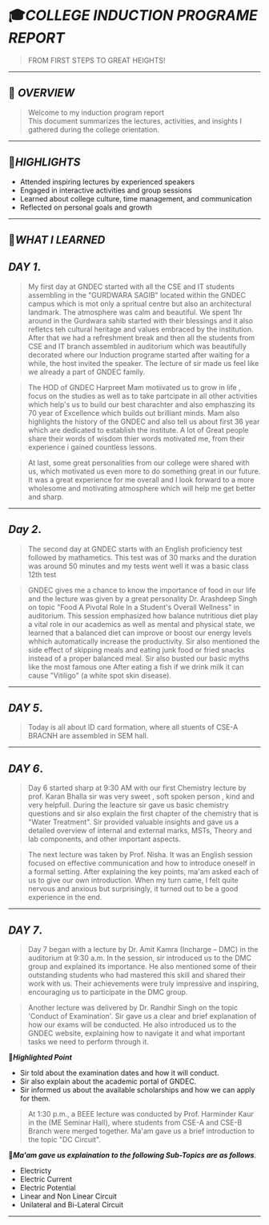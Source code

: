 # 🎓*COLLEGE INDUCTION PROGRAME REPORT*
> FROM FIRST STEPS TO GREAT HEIGHTS!

---

## 📖 *OVERVIEW*

>Welcome to my induction program report  
>This document summarizes the lectures, activities, and insights I gathered during the college orientation.

---

## 🌟*HIGHLIGHTS*

- Attended inspiring lectures by experienced speakers  
- Engaged in interactive activities and group sessions  
- Learned about college culture, time management, and communication  
- Reflected on personal goals and growth

---

## 🧠*WHAT I LEARNED* 

## *DAY 1*.

>My first day at GNDEC started with all the CSE and IT students assembling in the "GURDWARA SAGIB" located within the GNDEC campus which is mot only a spritual centre but also an architectural landmark. The atmosphere was calm and beautiful. We spent 1hr around in the Gurdwara sahib started with their blessings and it also  refletcs teh cultural heritage and values embraced by the institution. After that we had a refreshment break and then all the students from CSE and IT branch assembled in auditorium which was beautifully decorated where our Induction programe started after waiting for a while, the host invited the speaker. The lecture of sir made us feel like we already a part of GNDEC family.

>The HOD of GNDEC Harpreet Mam motiivated us to grow in life , focus on the studies as well as to take partcipate in all other activities which help's us to build our best charachter and also emphaszing its 70 year of Excellence which builds out brilliant minds. Mam also highlights the history of the GNDEC and also tell us about first 36 year which are dedicated to establish the institute. A lot of Great people share their words of wisdom thier words motivated me, from their experience i gained countless lessons.  

>At last, some great personalities from our college were shared with us, which motivated us even more to do something great in our future. 
It was a great experience for me overall and I look forward to a more wholesome and motivating atmosphere which will help me get better and sharp.

---

## *Day 2*.
>The second day at GNDEC starts with an English proficiency test followed by mathametics. This test was of 30 marks and the duration was around 50 minutes and my tests went well it was a basic class 12th test

>GNDEC gives me a chance to know the importance of food in our life and the lecture was given by a great personality Dr. Arashdeep Singh on topic "Food A Pivotal Role In a Student's Overall Wellness" in auditorium. This session emphasized how balance nutritious diet play a vital role in our academics as well as mental and physical state, we learned that a balanced diet can improve or boost our energy levels whhich automatically increase the productivity. Sir also mentioned the side effect of skipping meals and eating junk food or fried snacks instead of a proper balanced meal. Sir also busted our basic myths like the most famous one After eating a fish if we drink milk it can cause "Vitiligo" (a white spot skin disease).

---

## *DAY 5*.
> Today is all about ID card formation, where all stuents of CSE-A BRACNH are assembled in SEM hall. 

---

## *DAY 6*.
>Day 6 started sharp at 9:30 AM with our first Chemistry lecture by prof. Karan Bhalla sir was very sweet , soft spoken person , kind and very helpfull. During the leacture sir gave us basic chemistry questions and sir also explain the first chapter of the chemistry that is "Water Treatment". Sir provided valuable insights and gave us a detailed overview of internal and external marks, MSTs, Theory and lab components, and other important aspects.

>The next lecture was taken by Prof. Nisha. It was an English session focused on effective communication and how to introduce oneself in a formal setting. After explaining the key points, ma'am asked each of us to give our own introduction. When my turn came, I felt quite nervous and anxious but surprisingly, it turned out to be a good experience in the end.

---

## *DAY 7*.
> Day 7 began with a lecture by Dr. Amit Kamra (Incharge – DMC) in the auditorium at 9:30 a.m. In the session, sir introduced us to the DMC group and explained its importance. He also mentioned some of their outstanding students who had mastered this skill and shared their work with us. Their achievements were truly impressive and inspiring, encouraging us to participate in the DMC group.

> Another lecture was delivered by Dr. Randhir Singh on the topic 'Conduct of Examination'. Sir gave us a clear and brief explanation of how our exams will be conducted. He also introduced us to the GNDEC website, explaining how to navigate it and what important tasks we need to perform through it.

💠***Highlighted Point***

-  Sir told about the examination dates and how it will conduct.
-  Sir also explain about the academic portal of GNDEC.
-  Sir informed us about the available scholarships and how we can apply for them.
  
 
> At 1:30 p.m., a BEEE lecture was conducted by Prof. Harminder Kaur in the (ME Seminar Hall), where students from CSE-A and CSE-B Branch were merged together. Ma'am gave us a brief introduction to the topic "DC Circuit".

📕***Ma'am gave us explaination to the following Sub-Topics are as follows***.
- Electricty
- Electric Current
- Electric Potential
- Linear and Non Linear Circuit
- Unilateral and Bi-Lateral Circuit

---









